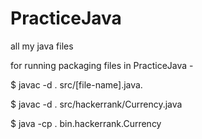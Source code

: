 # PracticeJava
all my java files

for running packaging files in PracticeJava -

$ javac -d . src/[file-name].java.

$ javac -d . src/hackerrank/Currency.java

$ java -cp . bin.hackerrank.Currency
